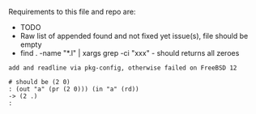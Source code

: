 Requirements to this file and repo are:
* TODO
* Raw list of appended found and not fixed yet issue(s), file should be empty
* find . -name "*.l" | xargs grep -ci "xxx" - should returns all zeroes

```
add and readline via pkg-config, otherwise failed on FreeBSD 12
```

```
# should be (2 0)
: (out "a" (pr (2 0))) (in "a" (rd))
-> (2 .)
:
```
